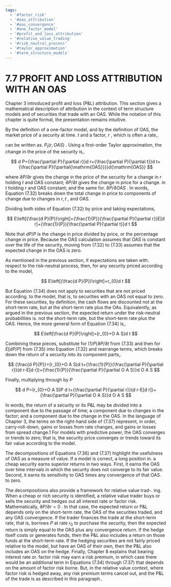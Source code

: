 ```yaml
---
tags:
  - '#factor_risk'
  - '#oas_attribution'
  - '#oas_convergence'
  - '#one_factor_model'
  - '#profit_and_loss_attribution'
  - '#relative_value_trading'
  - '#risk_neutral_process'
  - '#taylor_approximation'
  - '#term_structure_models'
---
```

# 7.7 PROFIT AND LOSS ATTRIBUTION WITH AN OAS  

Chapter 3 introduced profit and loss $(\mathrm{P}\&\mathrm{L})$ attribution. This section gives a mathematical description of attribution in the context of term structure models and of securities that trade with an OAS. While the notation of this chapter is quite formal, the presentation remains intuitive.  

By the definition of a one-factor model, and by the definition of OAS, the market price of a security at time. $t$ and a factor, $r$ , which is often a rate,.  

can be written as. $P_{t}(r,O A S)$ . Using a first-order Taylor approximation, the change in the price of the security is,.  

$$
d P={\frac{\partial P}{\partial r}}d r+{\frac{\partial P}{\partial t}}d t+{\frac{\partial P}{\partial{\mathrm{OAS}}}}d{\mathrm{OAS}}
$$  

where $\partial P/\partial r$ gives the change in the price of the security for a change in $r$ holding $t$ and OAS constant; $\partial P/\partial t$ gives the change in price for a change. in $t$ holding $r$ and OAS constant; and the same for. $\partial P/\partial O A S$ . In words, Equation (7.32) breaks down the total change in price to components of change due to changes in $r,t$ , and OAS.  

Dividing both sides of Equation (7.32) by price and taking expectations,  

$$
E\left[{\frac{d P}{P}}\right]={\frac{1}{P}}{\frac{\partial P}{\partial r}}E[d r]+{\frac{1}{P}}{\frac{\partial P}{\partial t}}d t
$$  

Note that $d P/P$ is the change in price divided by price, or the percentage change in price. Because the OAS calculation assumes that OAS is constant over the life of the security, moving from (7.32) to (7.33) assumes that the expected change in the OAS is zero.  

As mentioned in the previous section, if expectations are taken with. respect to the risk-neutral process, then, for any security priced according to the model,  

$$
E\left[{\frac{d P}{P}}\right]=r_{0}d t
$$  

But Equation (7.34) does not apply to securities that are not priced according. to the model, that is, to securities with an OAS not equal to zero. For these securities, by definition, the cash flows are discounted not at the short-term rate, but at the short-term rate plus the OAs. Equivalently, as argued in the previous section, the expected return under the risk-neutral probabilities is. not the short-term rate, but the short-term rate plus the OAS. Hence, the more general form of Equation (7.34) is,.  

$$
E\left[\frac{d P}{P}\right]=(r_{0}+O A S)d t
$$  

Combining these pieces, substitute for $(1/P)\partial P/\partial t$ from (7.33) and then for $E[d P/P]$ from (7.35) into Equation (7.32) and rearrange terms, which breaks down the return of a security into its component parts,.  

$$
{\frac{d P}{P}}=(r_{0}+O A S)d t+{\frac{1}{P}}{\frac{\partial P}{\partial r}}(d r-E[d r])+{\frac{1}{P}}{\frac{\partial P}{\partial O A S}}d O A S
$$  

Finally, multiplying through by $P$  

$$
d P=(r_{0}+O A S)P d t+{\frac{\partial P}{\partial r}}(d r-E[d r])+{\frac{\partial P}{\partial O A S}}d O A S
$$  

In words, the return of a security or its $\mathrm{P}\&\mathrm{L}$ may be divided into a component due to the passage of time; a component due to changes in the factor; and a component due to the change in the OAS. In the language of Chapter 3, the terms on the right-hand side of (7.37) represent, in order, carry-roll-down, gains or losses from rate changes, and gains or losses from spread change.1 For models with predictive power, the OAS converges or trends to zero; that is, the security price converges or trends toward its fair value according to the model.  

The decompositions of Equations (7.36) and (7.37) highlight the usefulness of OAS as a measure of value. If a model is correct, a long position in. a cheap security earns superior returns in two ways. First, it earns the OAS over time intervals in which the security does not converge to its fair value. Second, it earns its sensitivity to OAS times any convergence of that OAS. to zero.  

The decompositions also provide a framework for relative value trad-. ing. When a cheap or rich security is identified, a relative value trader buys or sells the security and hedges out all interest rate or factor risk. Mathematically, $\partial P/\partial r=0$ . In that case, the expected return or P&L depends only on the short-term rate, the OAS of the securities traded, and any OAS convergence. If the trader finances the trade at the short-term rate, that is, borrows $P$ at rate $r_{0}$ to purchase the security, then the expected return is simply equal to the OAS plus any convergence return. If the hedge itself costs or generates funds, then the P&L also includes a return on those funds at the short-term rate. If the hedging securities are not fairly priced relative to the model, but have an OAS of their own, then the P&L also includes an OAS on the hedge. Finally, Chapter 8 explains that bearing interest rate or. factor risk may earn a risk premium, in which case there would be an additional term in Equations (7.34) through (7.37) that depends on the amount of factor risk borne. But, in the relative value context, where factor risk is hedged away, any risk premium terms cancel out, and the P&L of the trade is as described in this paragraph..  

